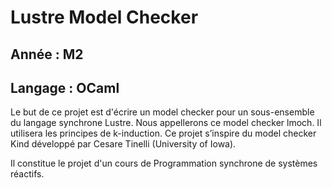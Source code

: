 <h1> Lustre Model Checker </h1>

<h2> Année : M2 </h2>
<h2> Langage : OCaml </h2>

<p>
Le but de ce projet est d'écrire un model checker pour un sous-ensemble du langage synchrone Lustre. Nous appellerons ce model checker lmoch. Il utilisera les principes de k-induction.
Ce projet s’inspire du model checker Kind développé par Cesare Tinelli (University of Iowa).

Il constitue le projet d'un cours de Programmation synchrone de systèmes réactifs.
</p>

